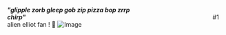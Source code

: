  ***"glipple zorb gleep gob zip pizza bop zrrp chirp"***                               #1 alien elliot fan ! :pizza:
![Image](https://github.com/user-attachments/assets/3af50e02-ef6d-41d7-ab6c-10934dcfafb6)


